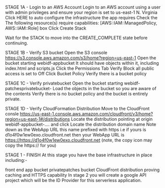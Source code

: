 STAGE 1A - Login to an AWS Account
Login to an AWS account using a user with admin privileges and ensure your region is set to us-east-1 N. Virginia
Click HERE to auto configure the infrastructure the app requires Check the The following resource(s) require capabilities: [AWS::IAM::ManagedPolicy, AWS::IAM::Role] box
Click Create Stack

Wait for the STACK to move into the CREATE_COMPLETE state before continuing.

STAGE 1B - Verify S3 bucket
Open the S3 console <https://s3.console.aws.amazon.com/s3/home?region=us-east-1>
Open the bucket starting webidf-appbucket
It should have objects within it, including index.html and scripts.js
Click the Permissions Tab
Verify Block all public access is set to Off
Click Bucket Policy
Verify there is a bucket policy

STAGE 1C - Verify privatebucket
Open the bucket starting webidf-patchesprivatebucket-
Load the objects in the bucket so you are aware of the contents
Verify there is no bucket policy and the bucket is entirely private.

STAGE 1D - Verify CloudFormation Distribution
Move to the CloudFront consle <https://us-east-1.console.aws.amazon.com/cloudfront/v3/home?region=us-east-1#/distributions>
Locate the distribution pointing at origin webidf-appbucket-.... and click
Locate the distribution domain name
Note down as the WebApp URL this name prefixed with https i.e if yours is d1o4f0w1ew0exo.cloudfront.net then your WebApp URL is <https://https://d1o4f0w1ew0exo.cloudfront.net> (note, the copy icon may copy the https:// for you)

STAGE 1 - FINISH
At this stage you have the base infrastructure in place including:-

front end app bucket
privatepatches bucket
CloudFront distribution proving caching and HTTPS capability
In stage 2 you will create a google API project which will be the ID Provider for this serverless application.
